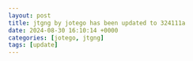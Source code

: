 ```yaml
---
layout: post
title: jtgng by jotego has been updated to 324111a
date: 2024-08-30 16:10:14 +0000
categories: [jotego, jtgng]
tags: [update]
---
```


